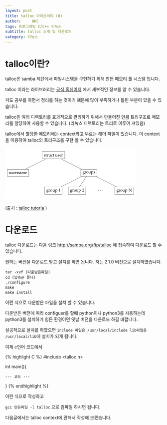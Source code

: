 ```yaml
---
layout: post
title: talloc 라이브러리 (0)
author:     UKC
tags: 프로그래밍 C/C++ 리눅스 
subtitle: talloc 소개 및 다운로드 
category: 리눅스
---
```


# talloc이란?

talloc은 samba 제단에서 파일시스템을 구현하기 위해 만든 메모리 풀 시스템 입니다.

talloc 이라는 라이브러리는 [공식 홈페이지](https://talloc.samba.org/talloc/doc/html/index.html) 에서 세부적인 정보를 알 수 있습니다.

저도 공부를 하면서 정리를 하는 것이기 떄문에 많이 부족하거나 틀린 부분이 있을 수 있습니다.

talloc은 여러 디렉토리를 효과적으로 관리하기 위해서 만들어진 만큼 트리구조로 메모리를 할당하여 사용할 수 있습니다. (리눅스 디랙토리는 트리로 이루어 져있음)

talloc에서 할당한 메모리에는 context라고 부르는 해더 파일이 있습니다. 이 context을 이용하여 talloc의 트리구조를 구현 할 수 있습니다.

![계층구조](/img/2019-10-01/context_tree.png)

(출처 : [talloc tutoria](https://talloc.samba.org/talloc/doc/html/libtalloc__context.html) )

# 다운로드 

talloc 다운로드는 다음 링크 http://samba.org/ftp/talloc 에 접속하여 다운로드 할 수 있습니다. 

원하는 버전을 다운로드 받고 설치를 하면 됩니다. 저는 2.1.0 버전으로 설치하였습니다.

	tar -xvf (다운받은파일)
	cd (압축푼 폴더)
	./configure
	make
	make install  

이런 식으로 다운받은 파일을 설치 할 수 있습니다.

다운받은 버전에 따라 configuer를 할떄 python이나 python3를 사용하는데 python3를 설치하기 힘든 환경이면 옛날 버전을 다운로드 하길 바랍니다.

설공적으로 설치를 하였으면 `include 파일은 /usr/local/include lib파일은 /usr/local/lib`에 설치가 되게 됩니다.

이제 c언어 코드에서 
 
{% highlight C %}
#include <talloc.h>

int main(){
	
	--- 코드 ---	

}
{% endhighlight %}

이런 식으로 작성하고 

`gcc 만든파일 -l talloc` 으로 컴파일 하시면 됩니다.

다음글에서는 talloc context에 관해서 작성해 보겠습니다. 

